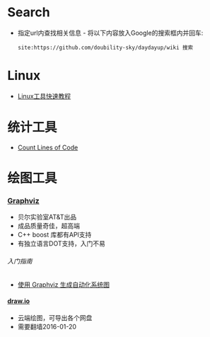 
# Search
- 指定url内查找相关信息 - 将以下内容放入Google的搜索框内并回车:   
    ```
    site:https://github.com/doubility-sky/daydayup/wiki 搜索
    ```

# Linux
- [Linux工具快速教程](https://github.com/me115/linuxtools_rst)

# 统计工具
- [Count Lines of Code](https://github.com/AlDanial/cloc)

# 绘图工具
### [Graphviz](http://www.graphviz.org/) 
- 贝尔实验室AT&T出品
- 成品质量奇佳，超高端
- C++ boost 库都有API支持
- 有独立语言DOT支持，入门不易

###### 入门指南
- [使用 Graphviz 生成自动化系统图](http://www.ibm.com/developerworks/cn/aix/library/au-aix-graphviz/)

#### [draw.io](https://www.draw.io/)
- 云端绘图，可导出各个网盘
- 需要翻墙2016-01-20
